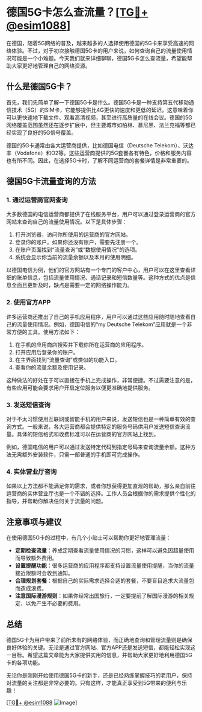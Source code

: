 # 德国5G卡怎么查流量？[[TG💪+ @esim1088](https://t.me/s/esim1088)]

在德国，随着5G网络的普及，越来越多的人选择使用德国的5G卡来享受高速的网络体验。不过，对于初次接触德国5G卡的用户来说，如何查询自己的流量使用情况可能是一个小难题。今天我们就来详细聊聊，德国5G卡怎么查流量，希望能帮助大家更好地管理自己的网络资源。

## 什么是德国5G卡？

首先，我们先简单了解一下德国5G卡是什么。德国5G卡是一种支持第五代移动通信技术（5G）的SIM卡，它能够提供比4G更快的速度和更低的延迟。这意味着你可以更快速地下载文件、观看高清视频，甚至进行高质量的在线会议。德国的5G网络覆盖范围虽然还在逐步扩展中，但主要城市如柏林、慕尼黑、法兰克福等都已经实现了良好的5G信号覆盖。

德国的5G卡通常由各大运营商提供，比如德国电信（Deutsche Telekom）、沃达丰（Vodafone）和O2等。这些运营商提供的5G套餐各有特色，价格和服务内容也有所不同。因此，在选择5G卡时，了解不同运营商的套餐详情是非常重要的。

## 德国5G卡流量查询的方法

### 1. 通过运营商官网查询

大多数德国的电信运营商都提供了在线服务平台，用户可以通过登录运营商的官方网站来查询自己的流量使用情况。以下是具体步骤：

1. 打开浏览器，访问你所使用的运营商的官方网站。
2. 登录你的账户。如果你还没有账户，需要先注册一个。
3. 在账户页面找到“流量查询”或“数据使用情况”的选项。
4. 系统会显示你当前的流量余额以及本月的使用明细。

以德国电信为例，他们的官方网站有一个专门的客户中心，用户可以在这里查看详细的账单信息，包括流量使用情况、通话记录和短信数量等。这种方式的优点是信息全面且更新及时，缺点是需要一定的网络操作能力。

### 2. 使用官方APP

许多运营商还推出了自己的手机应用程序，用户可以通过这些应用随时随地查看自己的流量使用情况。例如，德国电信的“my Deutsche Telekom”应用就是一个非常方便的工具。使用方法如下：

1. 在手机的应用商店搜索并下载你所在运营商的应用程序。
2. 打开应用后登录你的账户。
3. 在主界面找到“流量查询”或类似的功能入口。
4. 查看你的流量余额及使用记录。

这种做法的好处在于可以直接在手机上完成操作，非常便捷。不过需要注意的是，有些应用可能会要求用户开启定位服务以便更准确地提供服务。

### 3. 发送短信查询

对于不太习惯使用互联网或智能手机的用户来说，发送短信也是一种简单有效的查询方式。一般来说，各大运营商都会提供特定的服务号码供用户发送短信查询流量。具体的短信格式和收费标准可以在运营商的官方网站上找到。

例如，德国电信的用户可以通过发送特定代码到指定号码来查询流量余额。这种方法无需额外安装软件，只需一部普通的手机即可完成操作。

### 4. 实体营业厅咨询

如果以上方法都不能满足你的需求，或者你想获得更加直观的帮助，那么亲自前往运营商的实体营业厅也是一个不错的选择。工作人员会根据你的需求提供个性化的指导，并帮助你解决任何关于流量的问题。

## 注意事项与建议

在使用德国5G卡的过程中，有几个小贴士可以帮助你更好地管理流量：

- **定期检查流量**：养成定期查看流量使用情况的习惯，这样可以避免因超量使用而导致额外费用。
- **设置提醒功能**：很多运营商的应用程序都支持设置流量使用提醒，当你的流量接近限额时会收到通知。
- **合理规划套餐**：根据自己的实际需求选择合适的套餐，不要盲目追求大流量包而造成浪费。
- **注意国际漫游规则**：如果你经常出国旅行，一定要提前了解国际漫游的相关规定，以免产生不必要的费用。

## 总结

德国5G卡为用户带来了前所未有的网络体验，而正确地查询和管理流量则是确保良好体验的关键。无论是通过官方网站、官方APP还是发送短信，都能轻松实现这一目标。希望这篇文章能为大家提供实用的信息，并帮助大家更好地利用德国5G卡的各项功能。

无论你是刚刚开始使用德国5G卡的新手，还是已经熟练掌握技巧的老用户，保持对流量的关注都是非常必要的。只有这样，才能真正享受到5G带来的便利与乐趣！

[[TG💪+ @esim1088](https://t.me/s/esim1088) ![Image](https://i.postimg.cc/4NQfJmqS/Snipaste-2025-05-13-00-14-12.png)]